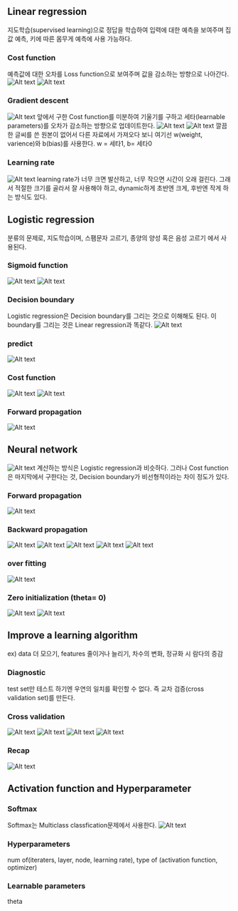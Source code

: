 ## Linear regression
지도학습(supervised learning)으로 정답을 학습하여 입력에 대한 예측을 보여주며 집값 예측, 키에 따른 몸무게 예측에 사용 가능하다.
### Cost function
예측값에 대한 오차를 Loss function으로 보여주며 값을 감소하는 방향으로 나아간다.
![Alt text](image-26.png)
![Alt text](image.png)
### Gradient descent 
![Alt text](image-27.png)
앞에서 구한 Cost function를 미분하여 기울기를 구하고 세타(learnable parameters)를 오차가 감소하는 방향으로 업데이트한다.
![Alt text](image-2.png)
![Alt text](image-4.png) 깔끔한 글씨를 쓴 원본이 없어서 다른 자료에서 가져오다 보니 여기선 w(weight, varience)와 b(bias)를 사용한다. w = 세타1, b= 세타0 
### Learning rate
![Alt text](image-28.png)
learning rate가 너무 크면 발산하고, 너무 작으면 시간이 오래 걸린다. 그래서 적절한 크기를 골라서 잘 사용해야 하고, dynamic하게 초반엔 크게, 후반엔 작게 하는 방식도 있다.
##   Logistic regression
분류의 문제로, 지도학습이며, 스팸문자 고르기, 종양의 양성 혹은 음성 고르기 에서 사용된다.
### Sigmoid function
![Alt text](image-29.png)
![Alt text](image-31.png)

### Decision boundary
Logistic regression은 Decision boundary를 그리는 것으로 이해해도 된다. 이 boundary를 그리는 것은 Linear regression과 똑같다.
![Alt text](image-5.png)

### predict
![Alt text](image-6.png)

### Cost function
![Alt text](image-7.png)
![Alt text](image-30.png)
### Forward propagation
![Alt text](image-8.png)



## Neural network
![Alt text](image-9.png)
계산하는 방식은 Logistic regression과 비슷하다. 그러나 Cost function은 마지막에서 구한다는 것, Decision boundary가 비선형적이라는 차이 정도가 있다.

### Forward propagation
![Alt text](image-10.png)

### Backward propagation
![Alt text](image-12.png)
![Alt text](image-13.png)
![Alt text](image-14.png)
![Alt text](image-15.png)
![Alt text](image-16.png)
### over fitting
![Alt text](image-11.png)

### Zero initialization (theta= 0)
![Alt text](image-17.png)
![Alt text](image-18.png)

## Improve a learning algorithm
ex) data 더 모으기, features 줄이거나 늘리기, 차수의 변화, 정규화 시 람다의 증감
### Diagnostic
test set만 테스트 하기엔 우연의 일치를 확인할 수 없다. 즉 교차 검증(cross validation set)를 만든다.
### Cross validation
![Alt text](image-19.png)
![Alt text](image-20.png)
![Alt text](image-22.png)
![Alt text](image-23.png)
### Recap
![Alt text](image-24.png)

## Activation function and Hyperparameter

### Softmax
Softmax는 Multiclass classfication문제에서 사용한다.
![Alt text](image-25.png)
### Hyperparameters
num of(iteraters, layer, node, learning rate), type of (activation function, optimizer)
### Learnable parameters
theta